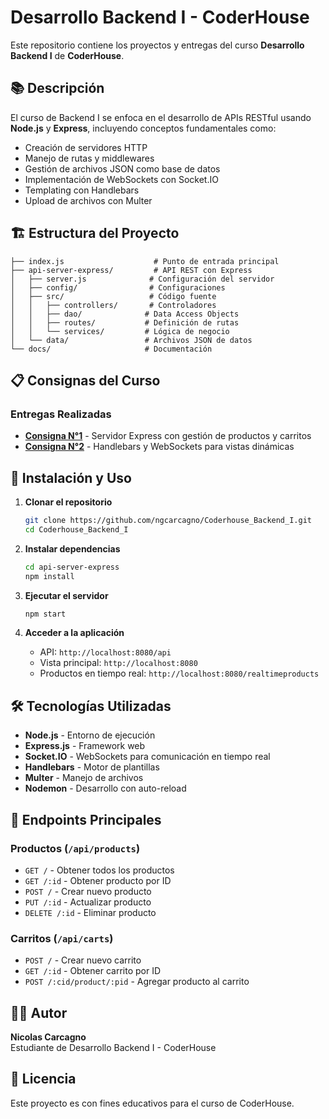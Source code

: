 # Desarrollo Backend I - CoderHouse

Este repositorio contiene los proyectos y entregas del curso **Desarrollo Backend I** de **CoderHouse**.

## 📚 Descripción

El curso de Backend I se enfoca en el desarrollo de APIs RESTful usando **Node.js** y **Express**, incluyendo conceptos fundamentales como:

- Creación de servidores HTTP
- Manejo de rutas y middlewares
- Gestión de archivos JSON como base de datos
- Implementación de WebSockets con Socket.IO
- Templating con Handlebars
- Upload de archivos con Multer

## 🏗️ Estructura del Proyecto

```
├── index.js                    # Punto de entrada principal
├── api-server-express/         # API REST con Express
│   ├── server.js              # Configuración del servidor
│   ├── config/                # Configuraciones
│   ├── src/                   # Código fuente
│   │   ├── controllers/       # Controladores
│   │   ├── dao/              # Data Access Objects
│   │   ├── routes/           # Definición de rutas
│   │   └── services/         # Lógica de negocio
│   └── data/                 # Archivos JSON de datos
└── docs/                     # Documentación
```

## 📋 Consignas del Curso

### Entregas Realizadas

- [**Consigna N°1**](./Consigna_N1.md) - Servidor Express con gestión de productos y carritos
- [**Consigna N°2**](./Consigna_N2.md) - Handlebars y WebSockets para vistas dinámicas

## 🚀 Instalación y Uso

1. **Clonar el repositorio**
   ```bash
   git clone https://github.com/ngcarcagno/Coderhouse_Backend_I.git
   cd Coderhouse_Backend_I
   ```

2. **Instalar dependencias**
   ```bash
   cd api-server-express
   npm install
   ```

3. **Ejecutar el servidor**
   ```bash
   npm start
   ```

4. **Acceder a la aplicación**
   - API: `http://localhost:8080/api`
   - Vista principal: `http://localhost:8080`
   - Productos en tiempo real: `http://localhost:8080/realtimeproducts`

## 🛠️ Tecnologías Utilizadas

- **Node.js** - Entorno de ejecución
- **Express.js** - Framework web
- **Socket.IO** - WebSockets para comunicación en tiempo real
- **Handlebars** - Motor de plantillas
- **Multer** - Manejo de archivos
- **Nodemon** - Desarrollo con auto-reload

## 📡 Endpoints Principales

### Productos (`/api/products`)
- `GET /` - Obtener todos los productos
- `GET /:id` - Obtener producto por ID
- `POST /` - Crear nuevo producto
- `PUT /:id` - Actualizar producto
- `DELETE /:id` - Eliminar producto

### Carritos (`/api/carts`)
- `POST /` - Crear nuevo carrito
- `GET /:id` - Obtener carrito por ID
- `POST /:cid/product/:pid` - Agregar producto al carrito

## 👨‍💻 Autor

**Nicolas Carcagno**  
Estudiante de Desarrollo Backend I - CoderHouse

## 📄 Licencia

Este proyecto es con fines educativos para el curso de CoderHouse.